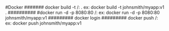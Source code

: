 #Docker
####### docker build -t <your-dockerhub-username>/<image-name>:<tag> .   ex: docker build -t johnsmith/myapp:v1 .
########## #docker run -d -p 8080:80 <your-dockerhub-username>/<image-name>:<tag>    ex: docker run -d -p 8080:80 johnsmith/myapp:v1
######### docker login
######### docker push <your-dockerhub-username>/<image-name>:<tag>    ex: docker push johnsmith/myapp:v1

